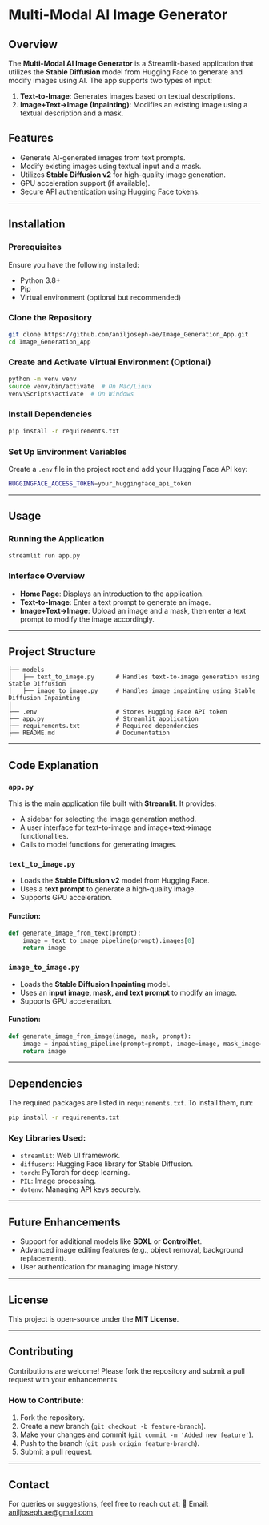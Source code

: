 # Multi-Modal AI Image Generator

## Overview
The **Multi-Modal AI Image Generator** is a Streamlit-based application that utilizes the **Stable Diffusion** model from Hugging Face to generate and modify images using AI. The app supports two types of input:

1. **Text-to-Image**: Generates images based on textual descriptions.
2. **Image+Text→Image (Inpainting)**: Modifies an existing image using a textual description and a mask.

## Features
- Generate AI-generated images from text prompts.
- Modify existing images using textual input and a mask.
- Utilizes **Stable Diffusion v2** for high-quality image generation.
- GPU acceleration support (if available).
- Secure API authentication using Hugging Face tokens.

---

## Installation
### Prerequisites
Ensure you have the following installed:
- Python 3.8+
- Pip
- Virtual environment (optional but recommended)

### Clone the Repository
```sh
git clone https://github.com/aniljoseph-ae/Image_Generation_App.git
cd Image_Generation_App
```

### Create and Activate Virtual Environment (Optional)
```sh
python -m venv venv
source venv/bin/activate  # On Mac/Linux
venv\Scripts\activate  # On Windows
```

### Install Dependencies
```sh
pip install -r requirements.txt
```

### Set Up Environment Variables
Create a `.env` file in the project root and add your Hugging Face API key:
```sh
HUGGINGFACE_ACCESS_TOKEN=your_huggingface_api_token
```

---

## Usage
### Running the Application
```sh
streamlit run app.py
```

### Interface Overview
- **Home Page**: Displays an introduction to the application.
- **Text-to-Image**: Enter a text prompt to generate an image.
- **Image+Text→Image**: Upload an image and a mask, then enter a text prompt to modify the image accordingly.

---

## Project Structure
```
├── models
│   ├── text_to_image.py      # Handles text-to-image generation using Stable Diffusion
│   ├── image_to_image.py     # Handles image inpainting using Stable Diffusion Inpainting
│
├── .env                      # Stores Hugging Face API token
├── app.py                    # Streamlit application
├── requirements.txt          # Required dependencies
├── README.md                 # Documentation
```

---

## Code Explanation
### `app.py`
This is the main application file built with **Streamlit**. It provides:
- A sidebar for selecting the image generation method.
- A user interface for text-to-image and image+text→image functionalities.
- Calls to model functions for generating images.

### `text_to_image.py`
- Loads the **Stable Diffusion v2** model from Hugging Face.
- Uses a **text prompt** to generate a high-quality image.
- Supports GPU acceleration.

#### Function:
```python
def generate_image_from_text(prompt):
    image = text_to_image_pipeline(prompt).images[0]
    return image
```

### `image_to_image.py`
- Loads the **Stable Diffusion Inpainting** model.
- Uses an **input image, mask, and text prompt** to modify an image.
- Supports GPU acceleration.

#### Function:
```python
def generate_image_from_image(image, mask, prompt):
    image = inpainting_pipeline(prompt=prompt, image=image, mask_image=mask).images[0]
    return image
```

---

## Dependencies
The required packages are listed in `requirements.txt`. To install them, run:
```sh
pip install -r requirements.txt
```
### Key Libraries Used:
- `streamlit`: Web UI framework.
- `diffusers`: Hugging Face library for Stable Diffusion.
- `torch`: PyTorch for deep learning.
- `PIL`: Image processing.
- `dotenv`: Managing API keys securely.

---

## Future Enhancements
- Support for additional models like **SDXL** or **ControlNet**.
- Advanced image editing features (e.g., object removal, background replacement).
- User authentication for managing image history.

---

## License
This project is open-source under the **MIT License**.

---

## Contributing
Contributions are welcome! Please fork the repository and submit a pull request with your enhancements.

### How to Contribute:
1. Fork the repository.
2. Create a new branch (`git checkout -b feature-branch`).
3. Make your changes and commit (`git commit -m 'Added new feature'`).
4. Push to the branch (`git push origin feature-branch`).
5. Submit a pull request.

---

## Contact
For queries or suggestions, feel free to reach out at:
📧 Email: aniljoseph.ae@gmail.com  
